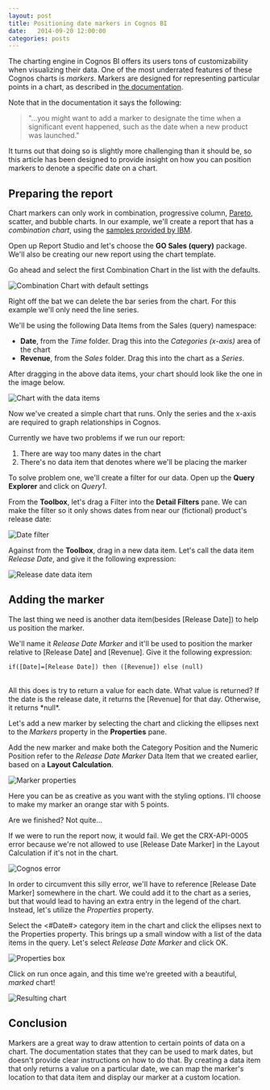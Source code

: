 ```yaml
---
layout: post
title: Positioning date markers in Cognos BI
date:   2014-09-20 12:00:00
categories: posts
---
```


The charting engine in Cognos BI offers its users tons of customizability when visualizing their data. One of the most underrated features of these Cognos charts is *markers*. Markers are designed for representing particular points in a chart, as described in [the documentation](https://www-01.ibm.com/support/knowledgecenter/SSEP7J_10.2.1/com.ibm.swg.ba.cognos.ug_cr_rptstd.10.2.1.doc/c_add_markers_charts.html?lang=en).

Note that in the documentation it says the following:

> "...you might want to add a marker to designate the time when a significant event happened, such as the date when a new product was launched."

It turns out that doing so is slightly more challenging than it should be, so this article has been designed to provide insight on how you can position markers to denote a specific date on a chart.

## Preparing the report

Chart markers can only work in combination, progressive column, [Pareto](https://en.wikipedia.org/wiki/Pareto_chart), scatter, and bubble charts. In our example, we'll create a report that has a *combination chart*, using the [samples provided by IBM](https://www-01.ibm.com/support/knowledgecenter/SSEP7J_10.2.1/com.ibm.swg.ba.cognos.ig_smples.10.2.1.doc/c_cognos_samples_overview.html?lang=en).

Open up Report Studio and let's choose the **GO Sales (query)** package. We'll also be creating our new report using the chart template.

Go ahead and select the first Combination Chart in the list with the defaults.

![Combination Chart with default settings](../images/2014-09-20/1.png "Combination Chart with default settings")

Right off the bat we can delete the bar series from the chart. For this example we'll only need the line series.

We'll be using the following Data Items from the Sales (query) namespace:

- **Date**,  from the *Time* folder. Drag this into the *Categories (x-axis)* area of the chart
- **Revenue**, from the *Sales* folder. Drag this into the chart as a *Series*.

After dragging in the above data items, your chart should look like the one in the image below.

![Chart with the data items](../images/2014-09-20/2.png "Chart with the data items")

Now we've created a simple chart that runs. Only the series and the x-axis are required to graph relationships in Cognos.

Currently we have two problems if we run our report:

1. There are way too many dates in the chart
2. There's no data item that denotes where we'll be placing the marker

To solve problem one, we'll create a filter for our data. Open up the **Query Explorer** and click on *Query1*.

From the **Toolbox**, let's drag a Filter into the **Detail Filters** pane. We can make the filter so it only shows dates from near our (fictional) product's release date:

![Date filter](../images/2014-09-20/3.png "Date filter")

Against from the **Toolbox**, drag in a new data item. Let's call the data item *Release Date*, and give it the following expression:

![Release date data item](../images/2014-09-20/4.png "Release date data item")

## Adding the marker

The last thing we need is another data item(besides [Release Date]) to help us position the marker.

We'll name it *Release Date Marker* and it'll be used to position the marker relative to [Release Date] and [Revenue]. Give it the following expression:

    if([Date]=[Release Date]) then ([Revenue]) else (null)
<br />
All this does is try to return a value for each date. What value is returned? If the date is the release date, it returns the [Revenue] for that day. Otherwise, it returns *null*.

Let's add a new marker by selecting the chart and clicking the ellipses next to the *Markers* property in the **Properties** pane.

Add the new marker and make both the Category Position and the Numeric Position refer to the *Release Date Marker* Data Item that we created earlier, based on a **Layout Calculation**.

![Marker properties](../images/2014-09-20/7.png "Marker properties")

Here you can be as creative as you want with the styling options. I'll choose to make my marker an orange star with 5 points.

Are we finished? Not quite...

If we were to run the report now, it would fail. We get the CRX-API-0005 error because we're not allowed to use [Release Date Marker] in the Layout Calculation if it's not in the chart.

![Cognos error](../images/2014-09-20/8.png "Cognos error")

In order to circumvent this silly error, we'll have to reference [Release Date Marker] somewhere in the chart. We could add it to the chart as a series, but that would lead to having an extra entry in the legend of the chart. Instead, let's utilize the *Properties* property.

Select the <#Date#> category item in the chart and click the ellipses next to the Properties property. This brings up a small window with a list of the data items in the query. Let's select *Release Date Marker* and click OK.

![Properties box](../images/2014-09-20/9.png "Properties box")

Click on run once again, and this time we're greeted with a beautiful, *marked* chart!

![Resulting chart](../images/2014-09-20/10.png "Resulting chart")

## Conclusion

Markers are a great way to draw attention to certain points of data on a chart. The documentation states that they can be used to mark dates, but doesn't provide clear instructions on how to do that. By creating a data item that only returns a value on a particular date, we can map the marker's location to that data item and display our marker at a custom location.